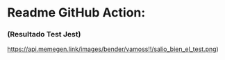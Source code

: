 # Readme GitHub Action:
### (Resultado Test Jest)
https://api.memegen.link/images/bender/vamoss!!/salio_bien_el_test.png)